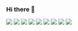 ### Hi there 👋

<!--
**zzpjw/zzpjw** is a ✨ _special_ ✨ repository because its `README.md` (this file) appears on your GitHub profile.

Here are some ideas to get you started:

- 🔭 I’m currently working on ...
- 🌱 I’m currently learning ...
- 👯 I’m looking to collaborate on ...
- 🤔 I’m looking for help with ...
- 💬 Ask me about ...
- 📫 How to reach me: ...
- 😄 Pronouns: ...
- ⚡ Fun fact: ...
-->
<img src="https://img.shields.io/badge/JavaScript-F7DF1E?style=flat-square&logo=JavaScript&logoColor=#F7DF1E"/>
<img src="https://img.shields.io/badge/Node.js-339933</svg>?style=flat-square&logo=Node.js&logoColor=#339933"/>
<img src="https://img.shields.io/badge/Python-3776AB?style=flat-square&logo=Python&logoColor=#3776AB"/>
<img src="https://img.shields.io/badge/Flask-000000?style=flat-square&logo=Flask&logoColor=#000000"/>
<img src="https://img.shields.io/badge/MongoDB-47A248?style=flat-square&logo=MongoDB&logoColor=#47A248"/>
<img src="https://img.shields.io/badge/npm-CB3837?style=flat-square&logo=npm&logoColor=#CB3837"/>
<img src="https://img.shields.io/badge/PM2-2B037A?style=flat-square&logo=PM2&logoColor=#2B037A"/>
<img src="https://img.shields.io/badge/WebStorm-000000?style=flat-square&logo=WebStorm&logoColor=#000000"/>
<img src="https://img.shields.io/badge/PyCharm-000000?style=flat-square&logo=PyCharm&logoColor=#000000"/>
